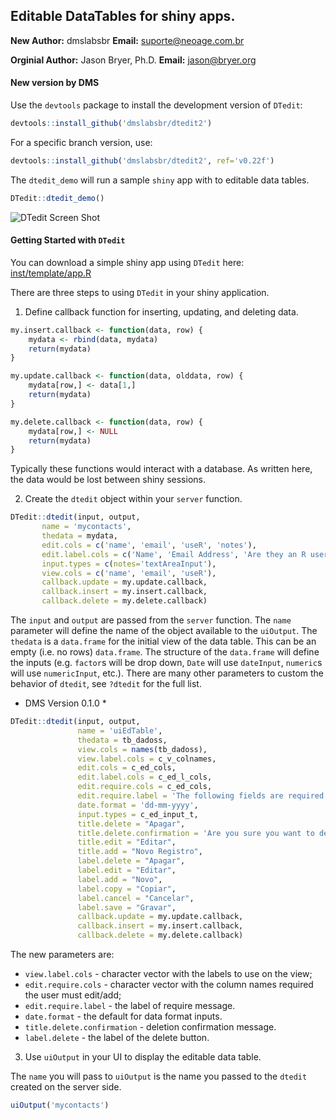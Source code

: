 ## Editable DataTables for shiny apps.

**New Author:** dmslabsbr
**Email:** suporte@neoage.com.br


**Orginial Author:** Jason Bryer, Ph.D.
**Email:** jason@bryer.org

#### New version by DMS
Use the `devtools` package to install the development version of `DTedit`:

```r
devtools::install_github('dmslabsbr/dtedit2')
```

For a specific branch version, use:
```r
devtools::install_github('dmslabsbr/dtedit2', ref='v0.22f')
```

The `dtedit_demo` will run a sample `shiny` app with to editable data tables.

```r
DTedit::dtedit_demo()
```

![DTedit Screen Shot](inst/screens/dtedit_books_edit.png)

#### Getting Started with `DTedit`

You can download a simple shiny app using `DTedit` here: [inst/template/app.R](inst/template/app.R)

There are three steps to using `DTedit` in your shiny application.

1. Define callback function for inserting, updating, and deleting data.

```r
my.insert.callback <- function(data, row) {
	mydata <- rbind(data, mydata)
	return(mydata)
}

my.update.callback <- function(data, olddata, row) {
	mydata[row,] <- data[1,]
	return(mydata)
}

my.delete.callback <- function(data, row) {
	mydata[row,] <- NULL
	return(mydata)
}
```

Typically these functions would interact with a database. As written here, the data would be lost between shiny sessions.

2. Create the `dtedit` object within your `server` function. 

```r
DTedit::dtedit(input, output,
	   name = 'mycontacts',
	   thedata = mydata,
	   edit.cols = c('name', 'email', 'useR', 'notes'),
	   edit.label.cols = c('Name', 'Email Address', 'Are they an R user?', 'Additional notes'),
	   input.types = c(notes='textAreaInput'),
	   view.cols = c('name', 'email', 'useR'),
	   callback.update = my.update.callback,
	   callback.insert = my.insert.callback,
	   callback.delete = my.delete.callback)
```

The `input` and `output` are passed from the `server` function. The `name` parameter will define the name of the object available to the `uiOutput`. The `thedata` is a `data.frame` for the initial view of the data table. This can be an empty (i.e. no rows) `data.frame`. The structure of the `data.frame` will define the inputs (e.g. `factor`s will be drop down, `Date` will use `dateInput`, `numeric`s will use `numericInput`, etc.). There are many other parameters to custom the behavior of `dtedit`, see `?dtedit` for the full list.


* DMS Version 0.1.0 *
```r
DTedit::dtedit(input, output,
               name = 'uiEdTable',
               thedata = tb_dadoss,
               view.cols = names(tb_dadoss),
               view.label.cols = c_v_colnames,
               edit.cols = c_ed_cols,
               edit.label.cols = c_ed_l_cols, 
               edit.require.cols = c_ed_cols,
               edit.require.label = 'The following fields are required: ',
               date.format = 'dd-mm-yyyy',
               input.types = c_ed_input_t,
               title.delete = "Apagar",
               title.delete.confirmation = 'Are you sure you want to delete this record?',
               title.edit = "Editar",
               title.add = "Novo Registro",
               label.delete = "Apagar",
               label.edit = "Editar", 
               label.add = "Novo",
               label.copy = "Copiar",
               label.cancel = "Cancelar",
               label.save = "Gravar",
               callback.update = my.update.callback,
               callback.insert = my.insert.callback,
               callback.delete = my.delete.callback)
```

The new parameters are:
- `view.label.cols` - character vector with the labels to use on the view;
- `edit.require.cols` - character vector with the column names required the user must edit/add;
- `edit.require.label` - the label of require message.
- `date.format` - the default for data format inputs.
- `title.delete.confirmation` - deletion confirmation message.
- `label.delete` - the label of the delete button.


3. Use `uiOutput` in your UI to display the editable data table.

The `name` you will pass to `uiOutput` is the name you passed to the `dtedit` created on the server side.

```r
uiOutput('mycontacts')
```
